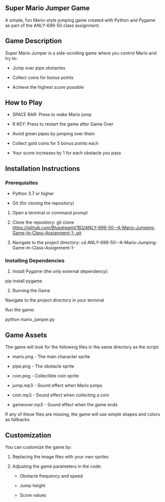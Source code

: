 ## Super Mario Jumper Game

A simple, fun Mario-style jumping game created with Python and Pygame as part of the ANLY-699-50 class assignment.

## Game Description

Super Mario Jumper is a side-scrolling game where you control Mario and try to:

* Jump over pipe obstacles

* Collect coins for bonus points

* Achieve the highest score possible

## How to Play

* SPACE BAR: Press to make Mario jump

* R KEY: Press to restart the game after Game Over

* Avoid green pipes by jumping over them

* Collect gold coins for 5 bonus points each

* Your score increases by 1 for each obstacle you pass

## Installation Instructions

### Prerequisites

* Python 3.7 or higher

* Git (for cloning the repository)

1. Open a terminal or command prompt

2. Clone the repository: git clone https://github.com/BluedreamV1B3/ANLY-699-50--A-Mario-Jumping-Game-In-Class-Assignment-1-.git

3. Navigate to the project directory: cd ANLY-699-50--A-Mario-Jumping-Game-In-Class-Assignment-1-

### Installing Dependencies

1. Install Pygame (the only external dependency):

pip install pygame

2. Running the Game

Navigate to the project directory in your terminal

Run the game:

python mario_jumper.py

## Game Assets

The game will look for the following files in the same directory as the script:

* mario.png - The main character sprite

* pipe.png - The obstacle sprite

* coin.png - Collectible coin sprite

* jump.mp3 - Sound effect when Mario jumps

* coin.mp3 - Sound effect when collecting a coin

* gameover.mp3 - Sound effect when the game ends

If any of these files are missing, the game will use simple shapes and colors as fallbacks.

## Customization

You can customize the game by:

1. Replacing the image files with your own sprites

2. Adjusting the game parameters in the code:

    * Obstacle frequency and speed

    * Jump height

    * Score values





